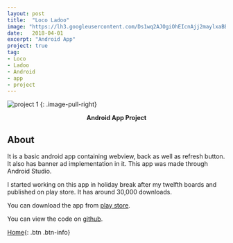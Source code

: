 ```yaml
---
layout: post
title:  "Loco Ladoo"
image: "https://lh3.googleusercontent.com/Ds1wq2AJOgiOhEIcnAjj2maylxaBB0hRlx7PHOa512ZYFpmKTxESkIBTQ2r4exyG5Q=s180-rw"
date:   2018-04-01
excerpt: "Android App"
project: true
tag:
- Loco
- Ladoo
- Android
- app
- project
---
```


![project 1](https://github.com/RahulGuptaNitro/rahulguptanitro.github.io/blob/master/locoladoo.png?raw=true)
{: .image-pull-right}

<center><b>Android App Project</b></center>

## About 

It is a basic android app containing webview, back as well as refresh button. It also has banner ad implementation in it. This app was made through Android Studio.

I started working on this app in holiday break after my twelfth boards and published on play store. It has around 30,000 downloads.

You can download the app from [play store](https://play.google.com/store/apps/details?id=com.antitech.locoladoo).

You can view the code on [github](https://github.com/RahulGuptaNitro/LOCO-Ladoo). 

[Home](https://rahulguptanitro.github.io){: .btn .btn-info}

